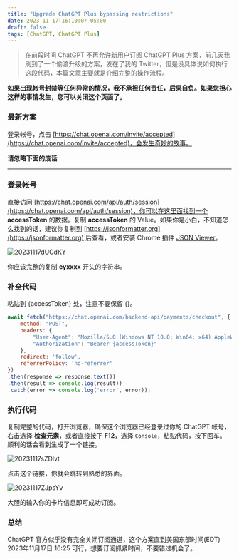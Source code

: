 ```yaml
---
title: "Upgrade ChatGPT Plus bypassing restrictions"
date: 2023-11-17T16:10:07-05:00
draft: false
tags: [ChatGPT, ChatGPT Plus]
---
```


> 在前段时间 ChatGPT 不再允许新用户订阅 ChatGPT Plus 方案，前几天我刷到了一个偷渡升级的方案，发在了我的 Twitter，但是没具体说如何执行这段代码，本篇文章主要就是介绍完整的操作流程。

**如果出现帐号封禁等任何异常的情况，我不承担任何责任，后果自负。如果您担心这样的事情发生，您可以关闭这个页面了。**

### 最新方案
登录帐号，点击 [https://chat.openai.com/invite/accepted](https://chat.openai.com/invite/accepted)，会发生奇妙的故事。

**请忽略下面的废话**

---

### 登录帐号
直接访问 [https://chat.openai.com/api/auth/session](https://chat.openai.com/api/auth/session)，你可以在这里面找到一个 **accessToken** 的数据。复制 **accessToken** 的 Value。如果你是小白，不知道怎么找到的话，建议你复制到 [https://jsonformatter.org](https://jsonformatter.org) 后查看，或者安装 Chrome 插件 [JSON Viewer](https://chrome.google.com/webstore/detail/gbmdgpbipfallnflgajpaliibnhdgobh)。

![20231117dUCdKY](https://r2.qwq.mx/blog/20231117dUCdKY.png)

你应该完整的复制 **eyxxxx** 开头的字符串。

### 补全代码
粘贴到 {accessToken} 处，注意不要保留 {}。
```js
await fetch("https://chat.openai.com/backend-api/payments/checkout", {
    method: "POST",
    headers: {
        "User-Agent": "Mozilla/5.0 (Windows NT 10.0; Win64; x64) AppleWebKit/537.36 (KHTML, like Gecko) Chrome/102.0.0.0 Safari/537.36",
        "Authorization": "Bearer {accessToken}"
    },
    redirect: 'follow',
    referrerPolicy: 'no-referrer' 
})
.then(response => response.text()) 
.then(result => console.log(result))
.catch(error => console.log('error', error));
```
### 执行代码
复制完整的代码，打开浏览器，确保这个浏览器已经登录过你的 ChatGPT 帐号，右击选择 **检查元素**，或者直接按下 **F12**，选择 `Console`，粘贴代码，按下回车。顺利的话会看到生成了一个链接。

![20231117sZDlvt](https://r2.qwq.mx/blog/20231117sZDlvt.png)

点击这个链接，你就会跳转到熟悉的界面。

![20231117ZJpsYv](https://r2.qwq.mx/blog/20231117ZJpsYv.png)

大胆的输入你的卡片信息即可成功订阅。

### 总结
ChatGPT 官方似乎没有完全关闭订阅通道，这个方案直到美国东部时间(EDT) 2023年11月17日 16:25 可行，想要订阅抓紧时间，不要错过机会了。